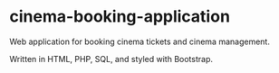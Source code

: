 # cinema-booking-application
Web application for booking cinema tickets and cinema management.

Written in HTML, PHP, SQL, and styled with Bootstrap.
